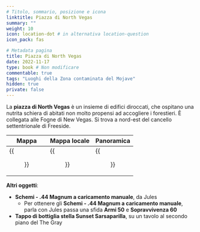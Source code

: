 ```yaml
---
# Titolo, sommario, posizione e icona
linktitle: Piazza di North Vegas
summary: ""
weight: 10
icon: location-dot # in alternativa location-question
icon_pack: fas

# Metadata pagina
title: Piazza di North Vegas
date: 2022-11-17
type: book # Non modificare
commentable: true
tags: "Luoghi della Zona contaminata del Mojave"
hidden: true
private: false
---
```


<div class="fnv">


La **piazza di North Vegas** è un insieme di edifici diroccati, che ospitano una nutrita schiera di abitati non molto propensi ad accogliere i forestieri. È collegata alle Fogne di New Vegas. Si trova a nord-est del cancello settentrionale di Freeside.

| Mappa                            | Mappa locale                 | Panoramica | 
| -------------------------------- | ---------------------------- | ---------- |
| {{<figure src="fnv/North_Vegas_Square_loc.webp">}} | {{<figure src="fnv/North_Vegas_Square_map.webp">}} |  {{<figure src="fnv/North_Vegas_Square.webp">}}          |



**Altri oggetti**:
- **Schemi - .44 Magnum a caricamento manuale**, da Jules
	- Per ottenere gli **Schemi - .44 Magnum a caricamento manuale**, parla con Jules passa una sfida **Armi 50** e **Sopravvivenza 60**
- **Tappo di bottiglia stella Sunset Sarsaparilla**, su un tavolo al secondo piano del The Gray

</div>

